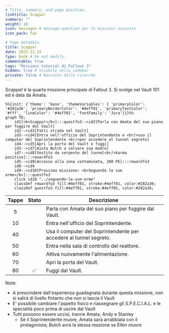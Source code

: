 ```yaml
---
# Title, summary, and page position.
linktitle: Scappa!
summary: ""
weight: 10
icon: messages # message-question per le missioni nascoste
icon_pack: fas

# Page metadata.
title: Scappa!
date: 2022-11-15
type: book # Do not modify.
commentable: true
tags: "Missioni tutorial di Fallout 3"
hidden: true # Visibile nella sidebar
private: false # Nascosto dalle ricerche
---
```


*Scappa!* è la quarta missione principale di Fallout 3. Si svolge nel Vault 101 ed è data da Amata.


```mermaid
%%{init: {'theme': 'base', 'themeVariables': { 'primaryColor': '#282a36', 'primaryBorderColor': '#4eff01', 'primaryTextColor': '#fff', 'lineColor': '#4eff01', 'fontFamily': 'Jura'}}}%%
graph TD;
    id1[<b>Scappa!</b>]:::questfo3-->id2[Parla con Amata del suo piano per fuggire dal Vault]
    id2-->id3[Fatti strada nel Vault]
    id3-->id4[Entra nell'ufficio del Soprintendente e <br/>usa il computer del Soprintendente <br/>per accedere al tunnel segreto]
    id4-->id5[Apri la porta del Vault e fuggi]
    id3-->id7[Aiuta Butch a salvare sua madre]  
    id7-->id8[Vestito da serpente del tunnel<br/>karma positivo]:::rewardfo3
    id5-->id9[Accesso alla zona contaminata, 200 PE]:::rewardfo3
    id8-->id4
    id9-->id10[Prossima missione: <b>Seguendo le sue orme</b>]:::questfo3
    click id10 "../seguendo-le-sue-orme"
    classDef rewardfo3 fill:#4eff01, stroke:#4eff01, color:#282a36;
    classDef questfo3 fill:#4eff01, stroke:#4eff01, color:#282a36;
```

| Tappe |       Stato        | Descrizione                                                        |
| :---: | :----------------: | ------------------------------------------------------------------ |
|   5   |                    | Parla con Amata del suo piano per fuggire dal Vault.               |
|  10   |                    | Entra nell'ufficio del Soprintendente.                             |
|  40   |                    | Usa il computer del Soprintendente per accedere al tunnel segreto. |
|  50   |                    | Entra nella sala di controllo del reattore.                        |
|  60   |                    | Attiva nuovamente l'alimentazione.                                 |
|  70   |                    | Apri la porta del Vault.                                           |
|  80   | :white_check_mark: | Fuggi dal Vault.                                                   |



Note:
- A prescindere dall'esperienza guadagnata durante questa missione, non si salirà di livello fintanto che non si lascia il Vault
- E' possibile cambiare l'aspetto fisico e riassegnare gli S.P.E.C.I.A.L. e le specialità poco prima di uscire dal Vault
- Tutti possono essere uccisi, tranne Amata, Andy e Stanley
  - Se il Soprintendente muore, Amata sarà arrabbiata con il protagonista; Butch avrà la stessa reazione se Ellen muore